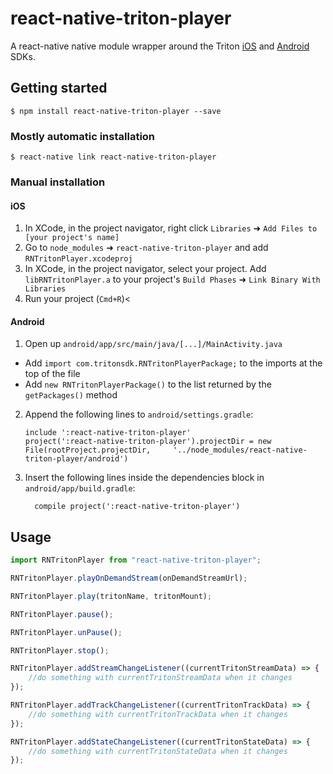 # react-native-triton-player

A react-native native module wrapper around the Triton [iOS](https://github.com/tritondigital/ios-sdk) and [Android](https://github.com/tritondigital/android-sdk) SDKs.

## Getting started

`$ npm install react-native-triton-player --save`

### Mostly automatic installation

`$ react-native link react-native-triton-player`

### Manual installation

#### iOS

1. In XCode, in the project navigator, right click `Libraries` ➜ `Add Files to [your project's name]`
2. Go to `node_modules` ➜ `react-native-triton-player` and add `RNTritonPlayer.xcodeproj`
3. In XCode, in the project navigator, select your project. Add `libRNTritonPlayer.a` to your project's `Build Phases` ➜ `Link Binary With Libraries`
4. Run your project (`Cmd+R`)<

#### Android

1. Open up `android/app/src/main/java/[...]/MainActivity.java`

- Add `import com.tritonsdk.RNTritonPlayerPackage;` to the imports at the top of the file
- Add `new RNTritonPlayerPackage()` to the list returned by the `getPackages()` method

2. Append the following lines to `android/settings.gradle`:
   ```
   include ':react-native-triton-player'
   project(':react-native-triton-player').projectDir = new File(rootProject.projectDir, 	'../node_modules/react-native-triton-player/android')
   ```
3. Insert the following lines inside the dependencies block in `android/app/build.gradle`:
   ```
     compile project(':react-native-triton-player')
   ```

## Usage

```javascript
import RNTritonPlayer from "react-native-triton-player";

RNTritonPlayer.playOnDemandStream(onDemandStreamUrl);

RNTritonPlayer.play(tritonName, tritonMount);

RNTritonPlayer.pause();

RNTritonPlayer.unPause();

RNTritonPlayer.stop();

RNTritonPlayer.addStreamChangeListener((currentTritonStreamData) => {
	//do something with currentTritonStreamData when it changes
});

RNTritonPlayer.addTrackChangeListener((currentTritonTrackData) => {
	//do something with currentTritonTrackData when it changes
});

RNTritonPlayer.addStateChangeListener((currentTritonStateData) => {
	//do something with currentTritonStateData when it changes
});
```
